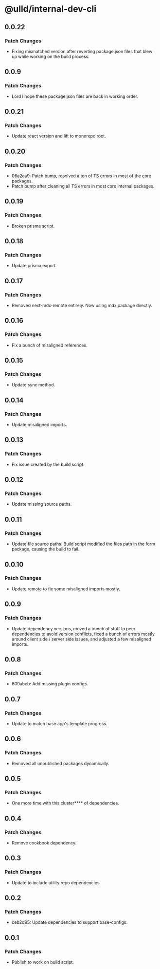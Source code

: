 # @ulld/internal-dev-cli

## 0.0.22

### Patch Changes

- Fixing mismatched version after reverting package.json files that blew up while working on the build process.

## 0.0.9

### Patch Changes

- Lord I hope these package.json files are back in working order.

## 0.0.21

### Patch Changes

- Update react version and lift to monorepo root.

## 0.0.20

### Patch Changes

- 06a2aa9: Patch bump, resolved a ton of TS errors in most of the core packages.
- Patch bump after cleaning all TS errors in most core internal packages.

## 0.0.19

### Patch Changes

- Broken prisma script.

## 0.0.18

### Patch Changes

- Update prisma export.

## 0.0.17

### Patch Changes

- Removed next-mdx-remote entirely. Now using mdx package directly.

## 0.0.16

### Patch Changes

- Fix a bunch of misaligned references.

## 0.0.15

### Patch Changes

- Update sync method.

## 0.0.14

### Patch Changes

- Update misaligned imports.

## 0.0.13

### Patch Changes

- Fix issue created by the build script.

## 0.0.12

### Patch Changes

- Update missing source paths.

## 0.0.11

### Patch Changes

- Update file source paths. Build script modified the files path in the form package, causing the build to fail.

## 0.0.10

### Patch Changes

- Update remote to fix some misaligned imports mostly.

## 0.0.9

### Patch Changes

- Update dependency versions, moved a bunch of stuff to peer dependencies to avoid version conflicts, fixed a bunch of errors mostly around client side / server side issues, and adjusted a few misaligned imports.

## 0.0.8

### Patch Changes

- 609abeb: Add missing plugin configs.

## 0.0.7

### Patch Changes

- Update to match base app's template progress.

## 0.0.6

### Patch Changes

- Removed all unpublished packages dynamically.

## 0.0.5

### Patch Changes

- One more time with this cluster\*\*\*\* of dependencies.

## 0.0.4

### Patch Changes

- Remove cookbook dependency.

## 0.0.3

### Patch Changes

- Update to include utility repo dependencies.

## 0.0.2

### Patch Changes

- ceb2d95: Update dependencies to support base-configs.

## 0.0.1

### Patch Changes

- Publish to work on build script.
